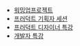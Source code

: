 - [워밍업프로젝트](../1.Project/Softeer3rd/워밍업프로젝트.md)
- [프러덕트 기획자 세션](../1.Project/Softeer3rd/프러덕트%20기획자%20세션.md)
- [프러덕트 디자이너 특강](../1.Project/Softeer3rd/프러덕트%20디자이너%20특강.md)
- [개발자 특강](../1.Project/Softeer3rd/개발자%20특강.md)